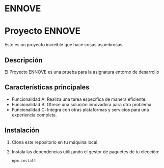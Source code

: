 # ENNOVE
# Proyecto ENNOVE

Este es un proyecto increíble que hace cosas asombrosas.

## Descripción

El Proyecto ENNOVE es una prueba para la asignatura entorno de desarrollo

## Características principales

- Funcionalidad A: Realiza una tarea específica de manera eficiente.
- Funcionalidad B: Ofrece una solución innovadora para otro problema.
- Funcionalidad C: Integra con otras plataformas y servicios para una experiencia completa.

## Instalación

1. Clona este repositorio en tu máquina local.
2. Instala las dependencias utilizando el gestor de paquetes de tu elección:

   ```bash
   npm install
